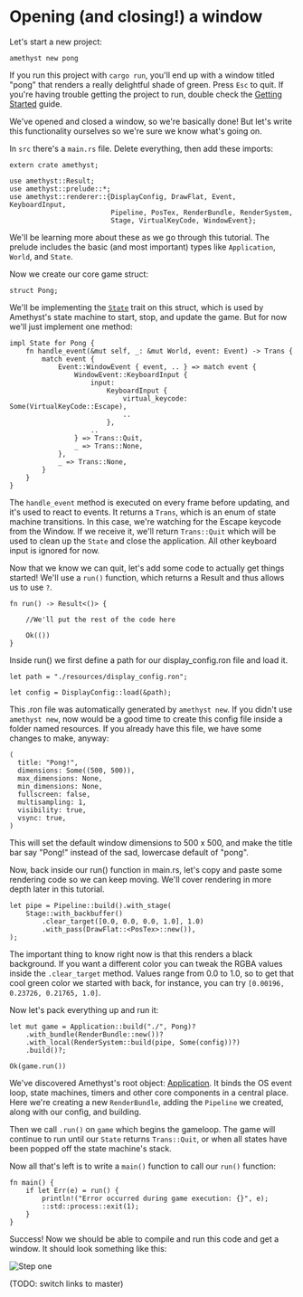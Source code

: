# Opening (and closing!) a window

Let's start a new project:

`amethyst new pong`

If you run this project with `cargo run`, you'll end up with a window titled 
"pong" that renders a really delightful shade of green. Press `Esc` to quit. If 
you're having trouble getting the project to run, double check the 
[Getting Started][gs] guide.

We've opened and closed a window, so we're basically done! But let's write this 
functionality ourselves so we're sure we know what's going on.

In `src` there's a `main.rs` file. Delete everything, then add these imports:

```rust,ignore
extern crate amethyst;

use amethyst::Result;
use amethyst::prelude::*;
use amethyst::renderer::{DisplayConfig, DrawFlat, Event, KeyboardInput,
                         Pipeline, PosTex, RenderBundle, RenderSystem,
                         Stage, VirtualKeyCode, WindowEvent};
```

We'll be learning more about these as we go through this tutorial. The prelude 
includes the basic (and most important) types like `Application`, `World`, and 
`State`.

Now we create our core game struct:

```rust,ignore
struct Pong; 
```

We'll be implementing the [`State`][st] trait on this struct, which is used by 
Amethyst's state machine to start, stop, and update the game. But for now we'll 
just implement one method: 

```rust,ignore
impl State for Pong {
    fn handle_event(&mut self, _: &mut World, event: Event) -> Trans {
        match event {
            Event::WindowEvent { event, .. } => match event {
                WindowEvent::KeyboardInput {
                    input:
                        KeyboardInput {
                            virtual_keycode: Some(VirtualKeyCode::Escape),
                            ..
                        },
                    ..
                } => Trans::Quit,
                _ => Trans::None,
            },
            _ => Trans::None,
        }
    }
}
```

The `handle_event` method is executed on every frame before updating, and it's 
used to react to events. It returns a `Trans`, which is an enum of state machine 
transitions. In this case, we're watching for the Escape keycode from the 
Window. If we receive it, we'll return `Trans::Quit` which will be used to clean 
up the `State` and close the application. All other keyboard input is ignored 
for now.

Now that we know we can quit, let's add some code to actually get things 
started! We'll use a `run()` function, which returns a Result and thus 
allows us to use `?`.

```rust,ignore
fn run() -> Result<()> {

    //We'll put the rest of the code here

    Ok(())
}
```

Inside run() we first define a path for our display_config.ron file and load it.

```rust,ignore
let path = "./resources/display_config.ron";

let config = DisplayConfig::load(&path);
```

This .ron file was automatically generated by `amethyst new`. If you didn't use 
`amethyst new`, now would be a good time to create this config file inside a 
folder named resources. If you already have this file, we have some changes to 
make, anyway:

```rust,ignore
(
  title: "Pong!",
  dimensions: Some((500, 500)),
  max_dimensions: None,
  min_dimensions: None,
  fullscreen: false,
  multisampling: 1,
  visibility: true,
  vsync: true,
)
```

This will set the default window dimensions to 500 x 500, and make the title bar 
say "Pong!" instead of the sad, lowercase default of "pong".

Now, back inside our run() function in main.rs, let's copy and paste some 
rendering code so we can keep moving. We'll cover rendering in more depth later 
in this tutorial.

```rust,ignore
let pipe = Pipeline::build().with_stage(
    Stage::with_backbuffer()
        .clear_target([0.0, 0.0, 0.0, 1.0], 1.0)
        .with_pass(DrawFlat::<PosTex>::new()),
);
```

The important thing to know right now is that this renders a black background. 
If you want a different color you can tweak the RGBA values inside the 
`.clear_target` method. Values range from 0.0 to 1.0, so to get that cool green 
color we started with back, for instance, you can try 
`[0.00196, 0.23726, 0.21765, 1.0]`.

Now let's pack everything up and run it:

```rust,ignore
let mut game = Application::build("./", Pong)?
    .with_bundle(RenderBundle::new())?
    .with_local(RenderSystem::build(pipe, Some(config))?)
    .build()?;

Ok(game.run())
```

We've discovered Amethyst's root object: [Application][ap]. It binds the OS 
event loop, state machines, timers and other core components in a central place. 
Here we're creating a new `RenderBundle`, adding the `Pipeline` we created, 
along with our config, and building.

Then we call `.run()` on `game` which begins the gameloop. The game will 
continue to run until our `State` returns `Trans::Quit`, or when all states have 
been popped off the state machine's stack.

Now all that's left is to write a `main()` function to call our `run()` 
function:

```rust,ignore
fn main() {
    if let Err(e) = run() {
        println!("Error occurred during game execution: {}", e);
        ::std::process::exit(1);
    }
}
```

Success! Now we should be able to compile and run this code and get a window. 
It should look something like this:

![Step one](./images/pong_tutorial/pong_01.png)

(TODO: switch links to master)

[st]: https://www.amethyst.rs/doc/develop/doc/amethyst/trait.State.html
[ap]: https://www.amethyst.rs/doc/develop/doc/amethyst/struct.Application.html
[gs]: ./getting_started.html